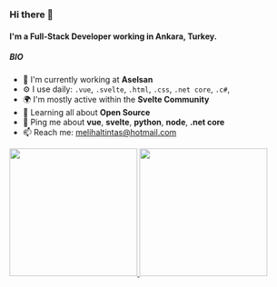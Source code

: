 ### Hi there 👋

#### I'm a Full-Stack Developer working in Ankara, Turkey.

##### BIO

- 🏢 I'm currently working at **Aselsan**
- ⚙️ I use daily: `.vue`, `.svelte`, `.html`, `.css`, `.net core`, `.c#`,
- 🌍 I'm mostly active within the **Svelte Community**
- 🌱 Learning all about **Open Source**
- 💬 Ping me about **vue**, **svelte**, **python**, **node**, **.net core**
- 📫 Reach me: [melihaltintas@hotmail.com]([melihaltintas@hotmail.com)

<a href="https://github.com/melihaltintas">
  <img height="225" src="https://github-readme-stats.vercel.app/api?username=melihaltintas&show_icons=true&theme=dark&include_all_commits=true&count_private=true"/>
  <img height="225" src="https://github-readme-stats.vercel.app/api/top-langs/?username=melihaltintas&theme=dark"/>
</a>

